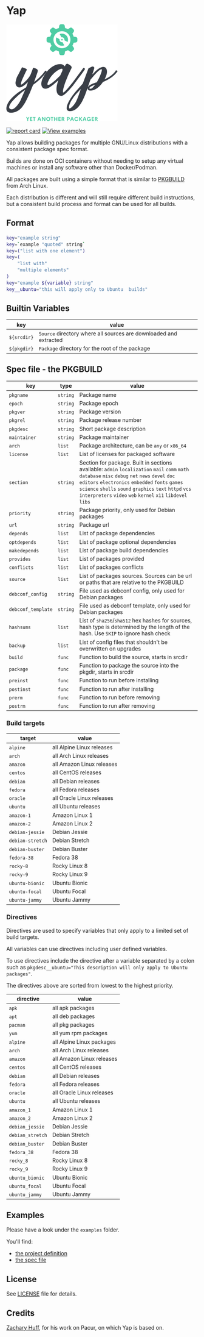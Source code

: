 # Yap

![yap-logo](https://raw.githubusercontent.com/M0Rf30/yap/main/images/yap.png)

[![report card](https://img.shields.io/badge/report%20card-a%2B-ff3333.svg?style=flat-square)](http://goreportcard.com/report/M0Rf30/yap)
[![View examples](https://img.shields.io/badge/learn%20by-examples-0077b3.svg?style=flat-square)](https://github.com/M0Rf30/yap/tree/main/examples)

Yap allows building packages for multiple GNU/Linux distributions with a
consistent package spec format.

Builds are done on OCI containers without needing to setup any virtual
machines or install any software other than Docker/Podman.

All packages are built using a simple format that is similar to
[PKGBUILD](https://wiki.archlinux.org/index.php/PKGBUILD) from Arch Linux.

Each distribution is different and will still require different build
instructions, but a consistent build process and format can be used for all
builds.

## Format

```sh
key="example string"
key=`example "quoted" string`
key=("list with one element")
key=(
    "list with"
    "multiple elements"
)
key="example ${variable} string"
key__ubuntu="this will apply only to Ubuntu  builds"
```

## Builtin Variables

| key         | value                                                             |
| ----------- | ----------------------------------------------------------------- |
| `${srcdir}` | `Source` directory where all sources are downloaded and extracted |
| `${pkgdir}` | `Package` directory for the root of the package                   |

## Spec file - the PKGBUILD

| key                | type     | value                                                                                                                                                                                                                                                                                                                          |
|--------------------|----------|--------------------------------------------------------------------------------------------------------------------------------------------------------------------------------------------------------------------------------------------------------------------------------------------------------------------------------|
| `pkgname`          | `string` | Package name                                                                                                                                                                                                                                                                                                                   |
| `epoch`            | `string` | Package epoch                                                                                                                                                                                                                                                                                                                  |
| `pkgver`           | `string` | Package version                                                                                                                                                                                                                                                                                                                |
| `pkgrel`           | `string` | Package release number                                                                                                                                                                                                                                                                                                         |
| `pkgdesc`          | `string` | Short package description                                                                                                                                                                                                                                                                                                      |
| `maintainer`       | `string` | Package maintainer                                                                                                                                                                                                                                                                                                             |
| `arch`             | `list`   | Package architecture, can be `any` or `x86_64`                                                                                                                                                                                                                                                                                 |
| `license`          | `list`   | List of licenses for packaged software                                                                                                                                                                                                                                                                                         |
| `section`          | `string` | Section for package. Built in sections available: `admin` `localization` `mail` `comm` `math` `database` `misc` `debug` `net` `news` `devel` `doc` `editors` `electronics` `embedded` `fonts` `games` `science` `shells` `sound` `graphics` `text` `httpd` `vcs` `interpreters` `video` `web` `kernel` `x11` `libdevel` `libs` |
| `priority`         | `string` | Package priority, only used for Debian packages                                                                                                                                                                                                                                                                                |
| `url`              | `string` | Package url                                                                                                                                                                                                                                                                                                                    |
| `depends`          | `list`   | List of package dependencies                                                                                                                                                                                                                                                                                                   |
| `optdepends`       | `list`   | List of package optional dependencies                                                                                                                                                                                                                                                                                          |
| `makedepends`      | `list`   | List of package build dependencies                                                                                                                                                                                                                                                                                             |
| `provides`         | `list`   | List of packages provided                                                                                                                                                                                                                                                                                                      |
| `conflicts`        | `list`   | List of packages conflicts                                                                                                                                                                                                                                                                                                     |
| `source`           | `list`   | List of packages sources. Sources can be url or paths that are relative to the PKGBUILD                                                                                                                                                                                                                                        |
| `debconf_config`   | `string` | File used as debconf config, only used for Debian packages                                                                                                                                                                                                                                                                     |
| `debconf_template` | `string` | File used as debconf template, only used for Debian packages                                                                                                                                                                                                                                                                   |
| `hashsums`         | `list`   | List of `sha256`/`sha512` hex hashes for sources, hash type is determined by the length of the hash. Use `SKIP` to ignore hash check                                                                                                                                                                                           |
| `backup`           | `list`   | List of config files that shouldn't be overwritten on upgrades                                                                                                                                                                                                                                                                 |
| `build`            | `func`   | Function to build the source, starts in srcdir                                                                                                                                                                                                                                                                                 |
| `package`          | `func`   | Function to package the source into the pkgdir, starts in srcdir                                                                                                                                                                                                                                                               |
| `preinst`          | `func`   | Function to run before installing                                                                                                                                                                                                                                                                                              |
| `postinst`         | `func`   | Function to run after installing                                                                                                                                                                                                                                                                                               |
| `prerm`            | `func`   | Function to run before removing                                                                                                                                                                                                                                                                                                |
| `postrm`           | `func`   | Function to run after removing                                                                                                                                                                                                                                                                                                 |

### Build targets

| target           | value                     |
|------------------|---------------------------|
| `alpine`         | all Alpine Linux releases |
| `arch`           | all Arch Linux releases   |
| `amazon`         | all Amazon Linux releases |
| `centos`         | all CentOS releases       |
| `debian`         | all Debian releases       |
| `fedora`         | all Fedora releases       |
| `oracle`         | all Oracle Linux releases |
| `ubuntu`         | all Ubuntu releases       |
| `amazon-1`       | Amazon Linux 1            |
| `amazon-2`       | Amazon Linux 2            |
| `debian-jessie`  | Debian Jessie             |
| `debian-stretch` | Debian Stretch            |
| `debian-buster`  | Debian Buster             |
| `fedora-38`      | Fedora 38                 |
| `rocky-8`        | Rocky Linux 8             |
| `rocky-9`        | Rocky Linux 9             |
| `ubuntu-bionic`  | Ubuntu Bionic             |
| `ubuntu-focal`   | Ubuntu Focal              |
| `ubuntu-jammy`   | Ubuntu Jammy              |

### Directives

Directives are used to specify variables that only apply to a limited set of
build targets.

All variables can use directives including user defined variables.

To use directives include the directive after a variable separated by a colon
such as `pkgdesc__ubuntu="This description will only apply to Ubuntu packages"`.

The directives above are sorted from lowest to the highest priority.

| directive        | value                     |
|------------------|---------------------------|
| `apk`            | all apk packages          |
| `apt`            | all deb packages          |
| `pacman`         | all pkg packages          |
| `yum`            | all yum rpm packages      |
| `alpine`         | all Alpine Linux packages |
| `arch`           | all Arch Linux releases   |
| `amazon`         | all Amazon Linux releases |
| `centos`         | all CentOS releases       |
| `debian`         | all Debian releases       |
| `fedora`         | all Fedora releases       |
| `oracle`         | all Oracle Linux releases |
| `ubuntu`         | all Ubuntu releases       |
| `amazon_1`       | Amazon Linux 1            |
| `amazon_2`       | Amazon Linux 2            |
| `debian_jessie`  | Debian Jessie             |
| `debian_stretch` | Debian Stretch            |
| `debian_buster`  | Debian Buster             |
| `fedora_38`      | Fedora 38                 |
| `rocky_8`        | Rocky Linux 8             |
| `rocky_9`        | Rocky Linux 9             |
| `ubuntu_bionic`  | Ubuntu Bionic             |
| `ubuntu_focal`   | Ubuntu Focal              |
| `ubuntu_jammy`   | Ubuntu Jammy              |

## Examples

Please have a look under the `examples` folder.

You'll find:

- [the project definition](examples/yap.json)
- [the spec file](examples/yap/PKGBUILD)

## License

See [LICENSE](LICENSE.md) file for details.

## Credits

[Zachary Huff](https://github.com/zachhuff386), for his work on Pacur, on which
Yap is based on.
